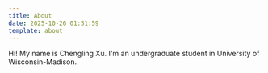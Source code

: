 ```yaml
---
title: About
date: 2025-10-26 01:51:59
template: about
---
```


Hi! My name is Chengling Xu. I'm an undergraduate student in University of Wisconsin-Madison.